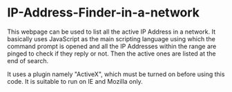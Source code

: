 # IP-Address-Finder-in-a-network
This webpage can be used to list all the active IP Address in a network.
It basically uses JavaScript as the main scripting language using which the command prompt is opened and all the IP Addresses
within the range are pinged to check if they reply or not. Then the active ones are listed at the end of search.

It uses a plugin namely "ActiveX", which must be turned on before using this code.
It is suitable to run on IE and Mozilla only.
